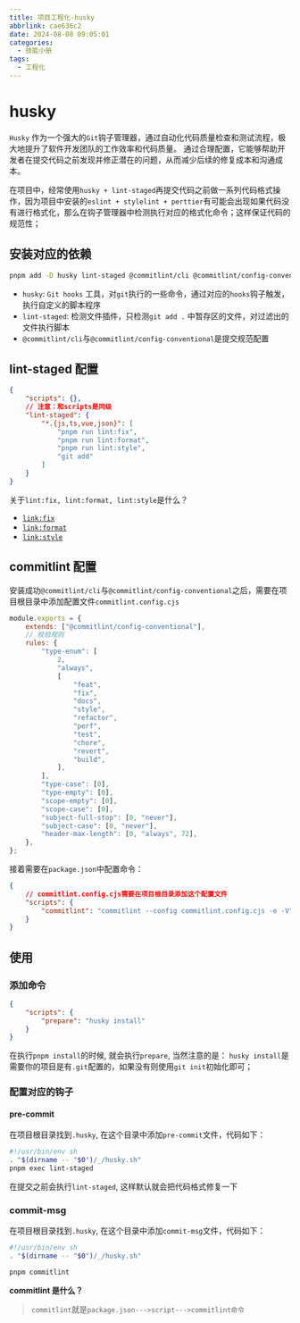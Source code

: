 ```yaml
---
title: 项目工程化-husky
abbrlink: cae636c2
date: 2024-08-08 09:05:01
categories:
  - 技能小册
tags:
  - 工程化
---
```


# husky

`Husky` 作为一个强大的`Git`钩子管理器，通过自动化代码质量检查和测试流程，极大地提升了软件开发团队的工作效率和代码质量。 通过合理配置，它能够帮助开发者在提交代码之前发现并修正潜在的问题，从而减少后续的修复成本和沟通成本。

在项目中，经常使用`husky + lint-staged`再提交代码之前做一系列代码格式操作，因为项目中安装的`eslint + stylelint + perttier`有可能会出现如果代码没有进行格式化，那么在钩子管理器中检测执行对应的格式化命令；这样保证代码的规范性；

## 安装对应的依赖

```bash
pnpm add -D husky lint-staged @commitlint/cli @commitlint/config-conventional
```

- `husky`: `Git hooks` 工具，对`git`执行的一些命令，通过对应的`hooks`钩子触发，执行自定义的脚本程序
- `lint-staged`: 检测文件插件，只检测`git add .` 中暂存区的文件，对过滤出的文件执行脚本
- `@commitlint/cli`与`@commitlint/config-conventional`是提交规范配置

## lint-staged 配置

```json
{
	"scripts": {},
	// 注意：和scripts是同级
	"lint-staged": {
		"*.{js,ts,vue,json}": [
			"pnpm run lint:fix",
			"pnpm run lint:format",
			"pnpm run lint:style",
			"git add"
		]
	}
}
```

关于`lint:fix, lint:format, lint:style`是什么？

- [`link:fix`](/brochure/05_项目管理/02_工程化/.eslint.html#在package-json配置)
- [`link:format`](/brochure/05_项目管理/02_工程化/.prettier.html#在package-json配置)
- [`link:style`](/brochure/05_项目管理/02_工程化/.stylelint.html#在package-json配置)

## commitlint 配置

安装成功`@commitlint/cli`与`@commitlint/config-conventional`之后，需要在项目根目录中添加配置文件`commitlint.config.cjs`

```js
module.exports = {
	extends: ["@commitlint/config-conventional"],
	// 校验规则
	rules: {
		"type-enum": [
			2,
			"always",
			[
				"feat",
				"fix",
				"docs",
				"style",
				"refactor",
				"perf",
				"test",
				"chore",
				"revert",
				"build",
			],
		],
		"type-case": [0],
		"type-empty": [0],
		"scope-empty": [0],
		"scope-case": [0],
		"subject-full-stop": [0, "never"],
		"subject-case": [0, "never"],
		"header-max-length": [0, "always", 72],
	},
};
```

接着需要在`package.json`中配置命令：

```json
{
	// commitlint.config.cjs需要在项目根目录添加这个配置文件
	"scripts": {
		"commitlint": "commitlint --config commitlint.config.cjs -e -V"
	}
}
```

## 使用

### 添加命令

```json
{
	"scripts": {
		"prepare": "husky install"
	}
}
```

在执行`pnpm install`的时候, 就会执行`prepare`, 当然注意的是： `husky install`是需要你的项目是有`.git`配置的，如果没有则使用`git init`初始化即可；

### 配置对应的钩子

#### pre-commit

在项目根目录找到`.husky`, 在这个目录中添加`pre-commit`文件，代码如下：

```bash
#!/usr/bin/env sh
. "$(dirname -- "$0")/_/husky.sh"
pnpm exec lint-staged
```

在提交之前会执行`lint-staged`, 这样默认就会把代码格式修复一下

### commit-msg

在项目根目录找到`.husky`, 在这个目录中添加`commit-msg`文件，代码如下：

```sh
#!/usr/bin/env sh
. "$(dirname -- "$0")/_/husky.sh"

pnpm commitlint

```

**commitlint 是什么？**

> `commitlint`就是`package.json--->script--->commitlint命令`
